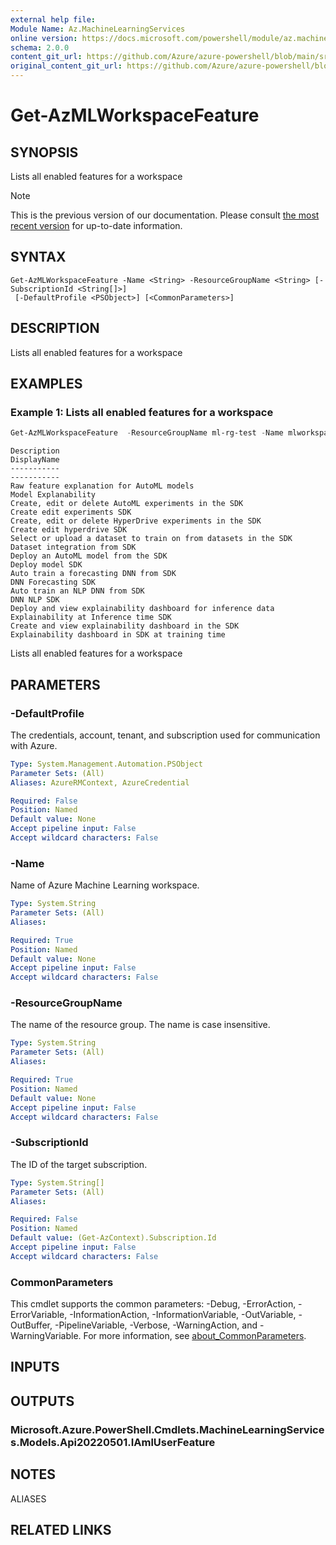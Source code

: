 ```yaml
---
external help file: 
Module Name: Az.MachineLearningServices
online version: https://docs.microsoft.com/powershell/module/az.machinelearningservices/get-azmlworkspacefeature
schema: 2.0.0
content_git_url: https://github.com/Azure/azure-powershell/blob/main/src/MachineLearningServices/help/Get-AzMLWorkspaceFeature.md
original_content_git_url: https://github.com/Azure/azure-powershell/blob/main/src/MachineLearningServices/help/Get-AzMLWorkspaceFeature.md
---
```


# Get-AzMLWorkspaceFeature

## SYNOPSIS
Lists all enabled features for a workspace

> [!NOTE]
>This is the previous version of our documentation. Please consult [the most recent version](/powershell/module/az.machinelearningservices/get-azmlworkspacefeature) for up-to-date information.

## SYNTAX

```
Get-AzMLWorkspaceFeature -Name <String> -ResourceGroupName <String> [-SubscriptionId <String[]>]
 [-DefaultProfile <PSObject>] [<CommonParameters>]
```

## DESCRIPTION
Lists all enabled features for a workspace

## EXAMPLES

### Example 1: Lists all enabled features for a workspace
```powershell
Get-AzMLWorkspaceFeature  -ResourceGroupName ml-rg-test -Name mlworkspace-portal01
```

```output
Description                                                                            DisplayName
-----------                                                                            -----------
Raw feature explanation for AutoML models                                              Model Explanability
Create, edit or delete AutoML experiments in the SDK                                   Create edit experiments SDK
Create, edit or delete HyperDrive experiments in the SDK                               Create edit hyperdrive SDK
Select or upload a dataset to train on from datasets in the SDK                        Dataset integration from SDK
Deploy an AutoML model from the SDK                                                    Deploy model SDK
Auto train a forecasting DNN from SDK                                                  DNN Forecasting SDK
Auto train an NLP DNN from SDK                                                         DNN NLP SDK
Deploy and view explainability dashboard for inference data                            Explainability at Inference time SDK
Create and view explainability dashboard in the SDK                                    Explainability dashboard in SDK at training time
```

Lists all enabled features for a workspace

## PARAMETERS

### -DefaultProfile
The credentials, account, tenant, and subscription used for communication with Azure.

```yaml
Type: System.Management.Automation.PSObject
Parameter Sets: (All)
Aliases: AzureRMContext, AzureCredential

Required: False
Position: Named
Default value: None
Accept pipeline input: False
Accept wildcard characters: False
```

### -Name
Name of Azure Machine Learning workspace.

```yaml
Type: System.String
Parameter Sets: (All)
Aliases:

Required: True
Position: Named
Default value: None
Accept pipeline input: False
Accept wildcard characters: False
```

### -ResourceGroupName
The name of the resource group.
The name is case insensitive.

```yaml
Type: System.String
Parameter Sets: (All)
Aliases:

Required: True
Position: Named
Default value: None
Accept pipeline input: False
Accept wildcard characters: False
```

### -SubscriptionId
The ID of the target subscription.

```yaml
Type: System.String[]
Parameter Sets: (All)
Aliases:

Required: False
Position: Named
Default value: (Get-AzContext).Subscription.Id
Accept pipeline input: False
Accept wildcard characters: False
```

### CommonParameters
This cmdlet supports the common parameters: -Debug, -ErrorAction, -ErrorVariable, -InformationAction, -InformationVariable, -OutVariable, -OutBuffer, -PipelineVariable, -Verbose, -WarningAction, and -WarningVariable. For more information, see [about_CommonParameters](http://go.microsoft.com/fwlink/?LinkID=113216).

## INPUTS

## OUTPUTS

### Microsoft.Azure.PowerShell.Cmdlets.MachineLearningServices.Models.Api20220501.IAmlUserFeature

## NOTES

ALIASES

## RELATED LINKS

